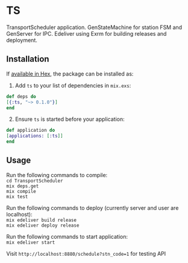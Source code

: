 # TS

TransportScheduler application.
GenStateMachine for station FSM and GenServer for IPC.
Edeliver using Exrm for building releases and deployment.

## Installation

If [available in Hex](https://hex.pm/docs/publish), the package can be installed as:

1. Add `ts` to your list of dependencies in `mix.exs`:

```elixir
def deps do
[{:ts, "~> 0.1.0"}]
end
```

2. Ensure `ts` is started before your application:

```elixir
def application do
[applications: [:ts]]
end
```


## Usage

Run the following commands to compile:  
`cd TransportScheduler`  
`mix deps.get`  
`mix compile`  
`mix test`  

Run the following commands to deploy (currently server and user are localhost):   
`mix edeliver build release`   
`mix edeliver deploy release`   

Run the following commands to start application:   
`mix edeliver start`   

Visit `http://localhost:8880/schedule?stn_code=1` for testing API   
